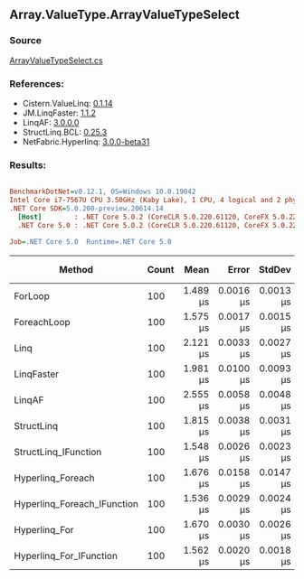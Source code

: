 ﻿## Array.ValueType.ArrayValueTypeSelect

### Source
[ArrayValueTypeSelect.cs](../LinqBenchmarks/Array/ValueType/ArrayValueTypeSelect.cs)

### References:
- Cistern.ValueLinq: [0.1.14](https://www.nuget.org/packages/Cistern.ValueLinq/0.1.14)
- JM.LinqFaster: [1.1.2](https://www.nuget.org/packages/JM.LinqFaster/1.1.2)
- LinqAF: [3.0.0.0](https://www.nuget.org/packages/LinqAF/3.0.0.0)
- StructLinq.BCL: [0.25.3](https://www.nuget.org/packages/StructLinq.BCL/0.25.3)
- NetFabric.Hyperlinq: [3.0.0-beta31](https://www.nuget.org/packages/NetFabric.Hyperlinq/3.0.0-beta31)

### Results:
``` ini

BenchmarkDotNet=v0.12.1, OS=Windows 10.0.19042
Intel Core i7-7567U CPU 3.50GHz (Kaby Lake), 1 CPU, 4 logical and 2 physical cores
.NET Core SDK=5.0.200-preview.20614.14
  [Host]        : .NET Core 5.0.2 (CoreCLR 5.0.220.61120, CoreFX 5.0.220.61120), X64 RyuJIT
  .NET Core 5.0 : .NET Core 5.0.2 (CoreCLR 5.0.220.61120, CoreFX 5.0.220.61120), X64 RyuJIT

Job=.NET Core 5.0  Runtime=.NET Core 5.0  

```
|                      Method | Count |     Mean |     Error |    StdDev | Ratio |  Gen 0 | Gen 1 | Gen 2 | Allocated |
|---------------------------- |------ |---------:|----------:|----------:|------:|-------:|------:|------:|----------:|
|                     ForLoop |   100 | 1.489 μs | 0.0016 μs | 0.0013 μs |  1.00 |      - |     - |     - |         - |
|                 ForeachLoop |   100 | 1.575 μs | 0.0017 μs | 0.0015 μs |  1.06 |      - |     - |     - |         - |
|                        Linq |   100 | 2.121 μs | 0.0033 μs | 0.0027 μs |  1.42 | 0.0381 |     - |     - |      80 B |
|                  LinqFaster |   100 | 1.981 μs | 0.0100 μs | 0.0093 μs |  1.33 | 1.9226 |     - |     - |    4024 B |
|                      LinqAF |   100 | 2.555 μs | 0.0058 μs | 0.0048 μs |  1.72 |      - |     - |     - |         - |
|                  StructLinq |   100 | 1.815 μs | 0.0038 μs | 0.0031 μs |  1.22 | 0.0153 |     - |     - |      32 B |
|        StructLinq_IFunction |   100 | 1.548 μs | 0.0026 μs | 0.0023 μs |  1.04 |      - |     - |     - |         - |
|           Hyperlinq_Foreach |   100 | 1.676 μs | 0.0158 μs | 0.0147 μs |  1.12 |      - |     - |     - |         - |
| Hyperlinq_Foreach_IFunction |   100 | 1.536 μs | 0.0029 μs | 0.0024 μs |  1.03 |      - |     - |     - |         - |
|               Hyperlinq_For |   100 | 1.670 μs | 0.0030 μs | 0.0026 μs |  1.12 |      - |     - |     - |         - |
|     Hyperlinq_For_IFunction |   100 | 1.562 μs | 0.0020 μs | 0.0018 μs |  1.05 |      - |     - |     - |         - |
